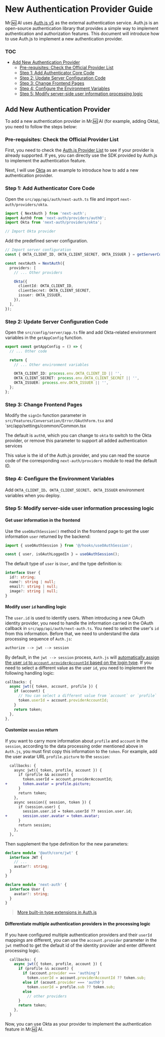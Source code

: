 # New Authentication Provider Guide

Mr.🆖 AI uses [Auth.js v5](https://authjs.dev/) as the external authentication service. Auth.js is an open-source authentication library that provides a simple way to implement authentication and authorization features. This document will introduce how to use Auth.js to implement a new authentication provider.

### TOC

- [Add New Authentication Provider](#add-new-authentication-provider)
  - [Pre-requisites: Check the Official Provider List](#pre-requisites-check-the-official-provider-list)
  - [Step 1: Add Authenticator Core Code](#step-1-add-authenticator-core-code)
  - [Step 2: Update Server Configuration Code](#step-2-update-server-configuration-code)
  - [Step 3: Change Frontend Pages](#step-3-change-frontend-pages)
  - [Step 4: Configure the Environment Variables](#step-4-configure-the-environment-variables)
  - [Step 5: Modify server-side user information processing logic](#step-5-modify-server-side-user-information-processing-logic)

## Add New Authentication Provider

To add a new authentication provider in Mr.🆖 AI (for example, adding Okta), you need to follow the steps below:

### Pre-requisites: Check the Official Provider List

First, you need to check the [Auth.js Provider List](https://authjs.dev/reference/core/providers) to see if your provider is already supported. If yes, you can directly use the SDK provided by Auth.js to implement the authentication feature.

Next, I will use [Okta](https://authjs.dev/reference/core/providers/okta) as an example to introduce how to add a new authentication provider.

### Step 1: Add Authenticator Core Code

Open the `src/app/api/auth/next-auth.ts` file and import `next-auth/providers/okta`.

```ts
import { NextAuth } from 'next-auth';
import Auth0 from 'next-auth/providers/auth0';
import Okta from 'next-auth/providers/okta';

// Import Okta provider
```

Add the predefined server configuration.

```ts
// Import server configuration
const { OKTA_CLIENT_ID, OKTA_CLIENT_SECRET, OKTA_ISSUER } = getServerConfig();

const nextAuth = NextAuth({
  providers: [
    // ... Other providers

    Okta({
      clientId: OKTA_CLIENT_ID,
      clientSecret: OKTA_CLIENT_SECRET,
      issuer: OKTA_ISSUER,
    }),
  ],
});
```

### Step 2: Update Server Configuration Code

Open the `src/config/server/app.ts` file and add Okta-related environment variables in the `getAppConfig` function.

```ts
export const getAppConfig = () => {
  // ... Other code

  return {
    // ... Other environment variables

    OKTA_CLIENT_ID: process.env.OKTA_CLIENT_ID || '',
    OKTA_CLIENT_SECRET: process.env.OKTA_CLIENT_SECRET || '',
    OKTA_ISSUER: process.env.OKTA_ISSUER || '',
  };
};
```

### Step 3: Change Frontend Pages

Modify the `signIn` function parameter in `src/Features/Conversation/Error/OAuthForm.tsx` and \`src/app/settings/common/Common.tsx

The default is `auth0`, which you can change to `okta` to switch to the Okta provider, or remove this parameter to support all added authentication services

This value is the id of the Auth.js provider, and you can read the source code of the corresponding `next-auth/providers` module to read the default ID.

### Step 4: Configure the Environment Variables

Add `OKTA_CLIENT_ID`、`OKTA_CLIENT_SECRET`、`OKTA_ISSUER` environment variables when you deploy.

### Step 5: Modify server-side user information processing logic

#### Get user information in the frontend

Use the `useOAuthSession()` method in the frontend page to get the user information `user` returned by the backend:

```ts
import { useOAuthSession } from '@/hooks/useOAuthSession';

const { user, isOAuthLoggedIn } = useOAuthSession();
```

The default type of `user` is `User`, and the type definition is:

```ts
interface User {
  id?: string;
  name?: string | null;
  email?: string | null;
  image?: string | null;
}
```

#### Modify user `id` handling logic

The `user.id` is used to identify users. When introducing a new OAuth identity provider, you need to handle the information carried in the OAuth callback in `src/app/api/auth/next-auth.ts`. You need to select the user's `id` from this information. Before that, we need to understand the data processing sequence of `Auth.js`:

```txt
authorize --> jwt --> session
```

By default, in the `jwt --> session` process, `Auth.js` will [automatically assign the user `id` to `account.providerAccountId` based on the login type](https://authjs.dev/reference/core/types#provideraccountid). If you need to select a different value as the user `id`, you need to implement the following handling logic:

```ts
callbacks: {
  async jwt({ token, account, profile }) {
    if (account) {
      // You can select a different value from `account` or `profile`
      token.userId = account.providerAccountId;
    }
    return token;
  },
},
```

#### Customize `session` return

If you want to carry more information about `profile` and `account` in the `session`, according to the data processing order mentioned above in `Auth.js`, you must first copy this information to the `token`. For example, add the user avatar URL `profile.picture` to the `session`:

```diff
  callbacks: {
    async jwt({ token, profile, account }) {
      if (profile && account) {
        token.userId = account.providerAccountId;
+       token.avatar = profile.picture;
      }
      return token;
    },
    async session({ session, token }) {
      if (session.user) {
        session.user.id = token.userId ?? session.user.id;
+       session.user.avatar = token.avatar;
      }
      return session;
    },
  },
```

Then supplement the type definition for the new parameters:

```ts
declare module '@auth/core/jwt' {
  interface JWT {
    // ...
    avatar?: string;
  }
}

declare module 'next-auth' {
  interface User {
    avatar?: string;
  }
}
```

> [More built-in type extensions in Auth.js](https://authjs.dev/getting-started/typescript#module-augmentation)

#### Differentiate multiple authentication providers in the processing logic

If you have configured multiple authentication providers and their `userId` mappings are different, you can use the `account.provider` parameter in the `jwt` method to get the default id of the identity provider and enter different processing logic.

```ts
  callbacks: {
    async jwt({ token, profile, account }) {
      if (profile && account) {
        if (account.provider === 'authing')
          token.userId = account.providerAccountId ?? token.sub;
        else if (acount.provider === 'auth0')
          token.userId = profile.sub ?? token.sub;
        else
          // other providers
      }
      return token;
    },
  }
```

Now, you can use Okta as your provider to implement the authentication feature in Mr.🆖 AI.
